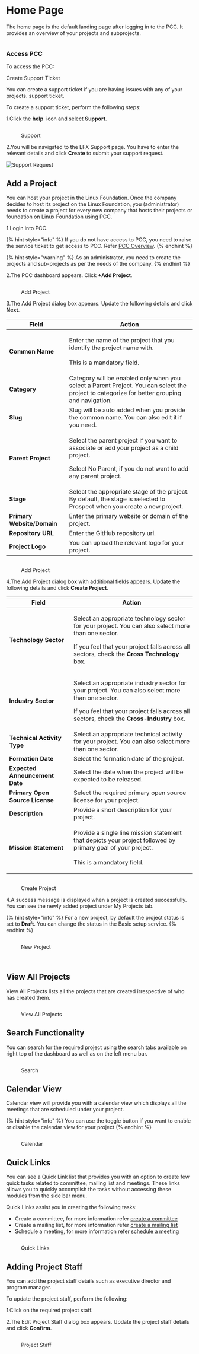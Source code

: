 # Home Page

The home page is the default landing page after logging in to the PCC. It provides an overview of your projects and subprojects.&#x20;

<figure><img src="../../.gitbook/assets/video_01.gif" alt=""><figcaption></figcaption></figure>

### Access PCC

To access the PCC:

Create Support Ticket

You can create a support ticket if you are having issues with any of your projects. support ticket.

To create a support ticket, perform the following steps:

1.Click the **help** <img src="../../.gitbook/assets/Help.png" alt="" data-size="line"> icon  and select **Support**.

<figure><img src="../../.gitbook/assets/Suppot.png" alt=""><figcaption><p>Support</p></figcaption></figure>

2.You will be navigated to the LFX Support page. You have to enter the relevant details and click **Create** to submit your support request.

![Support Request](https://gblobscdn.gitbook.com/assets%2F-MHQvtXGepWEfHqN\_nkC%2F-MPsqxNkI8EzMv0ClU6w%2F-MPsuJzMR1NcCJRUzSrk%2FSupport\_Request.png?alt=media\&token=e6a07b16-74fe-4ae8-b649-00d42362d704)

## Add a Project

You can host your project in the Linux Foundation. Once the company decides to host its project on the Linux Foundation, you (administrator) needs to create a project for every new company that hosts their projects or foundation on Linux Foundation using PCC.&#x20;

1.Login into PCC.

{% hint style="info" %}
If you do not have access to PCC, you need to raise the service ticket to get access to PCC. Refer [PCC Overview](https://docs.linuxfoundation.org/lfx/project-control-center-pre-release/overview).
{% endhint %}

{% hint style="warning" %}
As an administrator, you need to create the projects and sub-projects as per the needs of the company.
{% endhint %}

2.The PCC dashboard appears. Click **+Add Project**.

<figure><img src="../../.gitbook/assets/D1.png" alt=""><figcaption><p>Add Project</p></figcaption></figure>

3.The Add Project dialog box appears. Update the following details and click **Next**.

| **Field**                  | **Action**                                                                                                                                                              |
| -------------------------- | ----------------------------------------------------------------------------------------------------------------------------------------------------------------------- |
| **Common Name**            | <p>Enter the name of the project that you identify the project name with.<br><br>This is a mandatory field. </p>                                                        |
| **Category**               | Category will be enabled only when you select a Parent Project. You can select the project to categorize for better grouping and navigation.                            |
| **Slug**                   | Slug will be auto added when you provide the common name. You can also edit it if you need.                                                                             |
| **Parent Project**         | <p>Select the parent project if you want to associate or add your project as a child project.</p><p>Select No Parent, if you do not want to add any parent project.</p> |
| **Stage**                  | Select the appropriate stage of the project. By default, the stage is selected to Prospect when you create a new project.                                               |
| **Primary Website/Domain** | Enter the primary website or domain of the project.                                                                                                                     |
| **Repository URL**         | Enter the GitHub repository url.                                                                                                                                        |
| **Project Logo**           | You can upload the relevant logo for your project.                                                                                                                      |

<figure><img src="../../.gitbook/assets/D2.png" alt=""><figcaption><p>Add Project</p></figcaption></figure>

4.The Add Project dialog box with additional fields appears. Update the following details and click **Create Project**.

| **Field**                       | **Action**                                                                                                                                                                                                                |
| ------------------------------- | ------------------------------------------------------------------------------------------------------------------------------------------------------------------------------------------------------------------------- |
| **Technology Sector**           | <p>Select an appropriate technology sector for your project. You can also select more than one sector.</p><p>If you feel that your project falls across all sectors, check the <strong>Cross Technology</strong> box.</p> |
| **Industry Sector**             | <p>Select an appropriate industry sector for your project. You can also select more than one sector.</p><p>If you feel that your project falls across all sectors, check the <strong>Cross-Industry</strong> box.</p>     |
| **Technical Activity Type**     | Select an appropriate technical activity for your project. You can also select more than one sector.                                                                                                                      |
| **Formation Date**              | Select the formation date of the project.                                                                                                                                                                                 |
| **Expected Announcement Date**  | Select the date when the project will be expected to be released.                                                                                                                                                         |
| **Primary Open Source License** | Select the required primary open source license for your project.                                                                                                                                                         |
| **Description**                 | Provide a short description for your project.                                                                                                                                                                             |
| **Mission Statement**           | <p>Provide a single line mission statement that depicts your project followed by primary goal of your project. <br><br>This is a mandatory field. </p>                                                                    |

<figure><img src="../../.gitbook/assets/D3.png" alt=""><figcaption><p>Create Project</p></figcaption></figure>

4.A success message is displayed when a project is created successfully. You can see the newly added project under My Projects tab.

{% hint style="info" %}
For a new project, by default the project status is set to **Draft**. You can change the status in the Basic setup service.
{% endhint %}

<figure><img src="../../.gitbook/assets/New.png" alt=""><figcaption><p>New Project </p></figcaption></figure>

​

## View All Projects

View All Projects lists all the projects that are created irrespective of who has created them.

<figure><img src="../../.gitbook/assets/View All Projects.png" alt=""><figcaption><p>View All Projects </p></figcaption></figure>

## Search Functionality

You can search for the required project using the search tabs available on right top of the dashboard as well as on the left menu bar.

<figure><img src="../../.gitbook/assets/Search.png" alt=""><figcaption><p>Search</p></figcaption></figure>

## Calendar View

Calendar view will provide you with a calendar view which displays all the meetings that are scheduled under your project.&#x20;

{% hint style="info" %}
You can use the toggle button if you want to enable or disable the calendar view for your project&#x20;
{% endhint %}

<figure><img src="../../.gitbook/assets/Calendar.png" alt=""><figcaption><p>Calendar</p></figcaption></figure>

## Quick Links&#x20;

You can see a Quick Link list that provides you with an option to create few quick tasks related to committee, mailing list and meetings. These links allows you to quickly accomplish the tasks without accessing these modules from the side bar menu.&#x20;

Quick Links assist you in creating the following tasks:

* Create a committee, for more information refer [create a committee](https://docs.linuxfoundation.org/lfx/project-control-center/it-services-for-a-project/committees-setup-for-a-project#billing-information)
* Create a mailing list, for more information refer [create a mailing list](https://docs.linuxfoundation.org/lfx/project-control-center/it-services-for-a-project/mailing-list)
* Schedule a meeting, for more information refer [schedule a meeting](https://docs.linuxfoundation.org/lfx/project-control-center/it-services-for-a-project/meetings#scheduling-a-meeting)

<figure><img src="../../.gitbook/assets/Quick links.png" alt=""><figcaption><p>Quick Links </p></figcaption></figure>

## Adding Project Staff&#x20;

You can add the project staff details such as executive director and program manager.&#x20;

To update the project staff, perform the following:

1.Click on the required project staff.&#x20;

2.The Edit Project Staff dialog box appears. Update the project staff details and click **Confirm**.&#x20;

<figure><img src="../../.gitbook/assets/Project Staff.gif" alt=""><figcaption><p>Project Staff</p></figcaption></figure>
